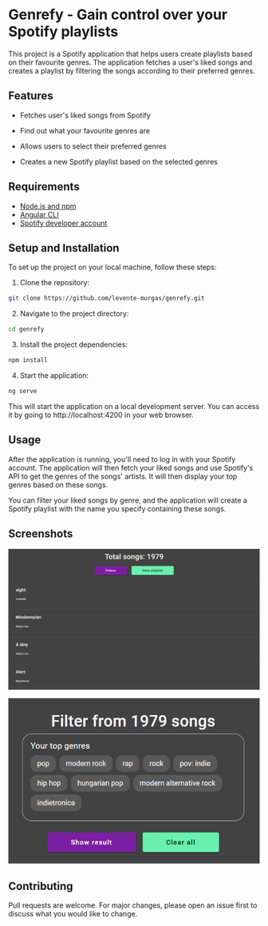 # Genrefy - Gain control over your Spotify playlists

This project is a Spotify application that helps users create playlists based on their favourite genres. The application fetches a user's liked songs and creates a playlist by filtering the songs according to their preferred genres.


## Features

- Fetches user's liked songs from Spotify
- Find out what your favourite genres are

- Allows users to select their preferred genres
- Creates a new Spotify playlist based on the selected genres

## Requirements

- [Node.js and npm](https://nodejs.org/en/download/)
- [Angular CLI](https://angular.io/cli)
- [Spotify developer account](https://developer.spotify.com/)

## Setup and Installation

To set up the project on your local machine, follow these steps:

1. Clone the repository:

```bash
git clone https://github.com/levente-murgas/genrefy.git
```

2. Navigate to the project directory:

```bash
cd genrefy
```
3. Install the project dependencies:

```bash
npm install
```
4. Start the application:

```bash
ng serve
```

This will start the application on a local development server. You can access it by going to http://localhost:4200 in your web browser.

## Usage

After the application is running, you'll need to log in with your Spotify account. The application will then fetch your liked songs and use Spotify's API to get the genres of the songs' artists. It will then display your top genres based on these songs.

You can filter your liked songs by genre, and the application will create a Spotify playlist with the name you specify containing these songs.

## Screenshots

![alt text](https://github.com/levente-murgas/genrefy/blob/main/screenshots/songs.png)

![alt text](https://github.com/levente-murgas/genrefy/blob/main/screenshots/filters.png)

## Contributing

Pull requests are welcome. For major changes, please open an issue first to discuss what you would like to change.


